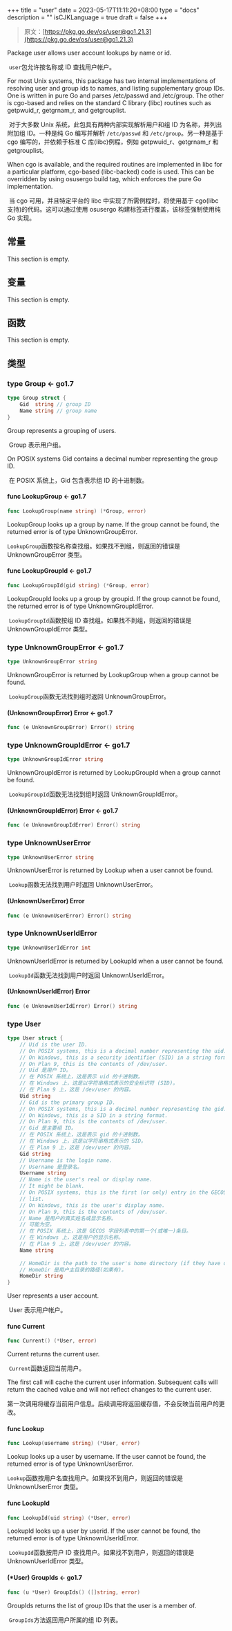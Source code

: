 +++
title = "user"
date = 2023-05-17T11:11:20+08:00
type = "docs"
description = ""
isCJKLanguage = true
draft = false
+++
> 原文：[https://pkg.go.dev/os/user@go1.21.3](https://pkg.go.dev/os/user@go1.21.3)

Package user allows user account lookups by name or id.

​	`user`包允许按名称或 ID 查找用户帐户。

For most Unix systems, this package has two internal implementations of resolving user and group ids to names, and listing supplementary group IDs. One is written in pure Go and parses /etc/passwd and /etc/group. The other is cgo-based and relies on the standard C library (libc) routines such as getpwuid_r, getgrnam_r, and getgrouplist.

​	对于大多数 Unix 系统，此包具有两种内部实现解析用户和组 ID 为名称，并列出附加组 ID。一种是纯 Go 编写并解析 `/etc/passwd` 和 `/etc/group`。另一种是基于 cgo 编写的，并依赖于标准 C 库(libc)例程，例如 getpwuid_r、getgrnam_r 和 getgrouplist。

When cgo is available, and the required routines are implemented in libc for a particular platform, cgo-based (libc-backed) code is used. This can be overridden by using osusergo build tag, which enforces the pure Go implementation.

​	当 cgo 可用，并且特定平台的 libc 中实现了所需例程时，将使用基于 cgo(libc 支持)的代码。这可以通过使用 osusergo 构建标签进行覆盖，该标签强制使用纯 Go 实现。

## 常量 

This section is empty.

## 变量

This section is empty.

## 函数

This section is empty.

## 类型

### type Group  <- go1.7

``` go 
type Group struct {
	Gid  string // group ID
	Name string // group name
}
```

Group represents a grouping of users.

​	Group 表示用户组。

On POSIX systems Gid contains a decimal number representing the group ID.

​	在 POSIX 系统上，Gid 包含表示组 ID 的十进制数。

#### func LookupGroup  <- go1.7

``` go 
func LookupGroup(name string) (*Group, error)
```

LookupGroup looks up a group by name. If the group cannot be found, the returned error is of type UnknownGroupError.

​	`LookupGroup`函数按名称查找组。如果找不到组，则返回的错误是 UnknownGroupError 类型。

#### func LookupGroupId  <- go1.7

``` go 
func LookupGroupId(gid string) (*Group, error)
```

LookupGroupId looks up a group by groupid. If the group cannot be found, the returned error is of type UnknownGroupIdError.

​	`LookupGroupId`函数按组 ID 查找组。如果找不到组，则返回的错误是 UnknownGroupIdError 类型。

### type UnknownGroupError  <- go1.7

``` go 
type UnknownGroupError string
```

UnknownGroupError is returned by LookupGroup when a group cannot be found.

​	`LookupGroup`函数无法找到组时返回 UnknownGroupError。

#### (UnknownGroupError) Error  <- go1.7

``` go 
func (e UnknownGroupError) Error() string
```

### type UnknownGroupIdError  <- go1.7

``` go 
type UnknownGroupIdError string
```

UnknownGroupIdError is returned by LookupGroupId when a group cannot be found.

​	`LookupGroupId`函数无法找到组时返回 UnknownGroupIdError。

#### (UnknownGroupIdError) Error  <- go1.7

``` go 
func (e UnknownGroupIdError) Error() string
```

### type UnknownUserError 

``` go 
type UnknownUserError string
```

UnknownUserError is returned by Lookup when a user cannot be found.

​	`Lookup`函数无法找到用户时返回 UnknownUserError。

#### (UnknownUserError) Error 

``` go 
func (e UnknownUserError) Error() string
```

### type UnknownUserIdError 

``` go 
type UnknownUserIdError int
```

UnknownUserIdError is returned by LookupId when a user cannot be found.

​	`LookupId`函数无法找到用户时返回 UnknownUserIdError。

#### (UnknownUserIdError) Error 

``` go 
func (e UnknownUserIdError) Error() string
```

### type User 

``` go 
type User struct {
    // Uid is the user ID.
	// On POSIX systems, this is a decimal number representing the uid.
	// On Windows, this is a security identifier (SID) in a string format.
	// On Plan 9, this is the contents of /dev/user.
	// Uid 是用户 ID。
	// 在 POSIX 系统上，这是表示 uid 的十进制数。
	// 在 Windows 上，这是以字符串格式表示的安全标识符 (SID)。
	// 在 Plan 9 上，这是 /dev/user 的内容。
	Uid string
    // Gid is the primary group ID.
	// On POSIX systems, this is a decimal number representing the gid.
	// On Windows, this is a SID in a string format.
	// On Plan 9, this is the contents of /dev/user.
	// Gid 是主要组 ID。
	// 在 POSIX 系统上，这是表示 gid 的十进制数。
	// 在 Windows 上，这是以字符串格式表示的 SID。
	// 在 Plan 9 上，这是 /dev/user 的内容。
	Gid string
    // Username is the login name.
	// Username 是登录名。
	Username string
    // Name is the user's real or display name.
	// It might be blank.
	// On POSIX systems, this is the first (or only) entry in the GECOS field
	// list.
	// On Windows, this is the user's display name.
	// On Plan 9, this is the contents of /dev/user.
	// Name 是用户的真实姓名或显示名称。
	// 可能为空。
	// 在 POSIX 系统上，这是 GECOS 字段列表中的第一个(或唯一)条目。
	// 在 Windows 上，这是用户的显示名称。
	// 在 Plan 9 上，这是 /dev/user 的内容。
	Name string
    
    // HomeDir is the path to the user's home directory (if they have one).
	// HomeDir 是用户主目录的路径(如果有)。
    HomeDir string
}
```

User represents a user account.

​	User 表示用户帐户。

#### func Current 

``` go 
func Current() (*User, error)
```

Current returns the current user.

​	`Current`函数返回当前用户。

The first call will cache the current user information. Subsequent calls will return the cached value and will not reflect changes to the current user.

​	第一次调用将缓存当前用户信息。后续调用将返回缓存值，不会反映当前用户的更改。

#### func Lookup 

``` go 
func Lookup(username string) (*User, error)
```

Lookup looks up a user by username. If the user cannot be found, the returned error is of type UnknownUserError.

​	`Lookup`函数按用户名查找用户。如果找不到用户，则返回的错误是 UnknownUserError 类型。

#### func LookupId 

``` go 
func LookupId(uid string) (*User, error)
```

LookupId looks up a user by userid. If the user cannot be found, the returned error is of type UnknownUserIdError.

​	`LookupId`函数按用户 ID 查找用户。如果找不到用户，则返回的错误是 UnknownUserIdError 类型。

#### (*User) GroupIds  <- go1.7

``` go 
func (u *User) GroupIds() ([]string, error)
```

GroupIds returns the list of group IDs that the user is a member of.

​	`GroupIds`方法返回用户所属的组 ID 列表。